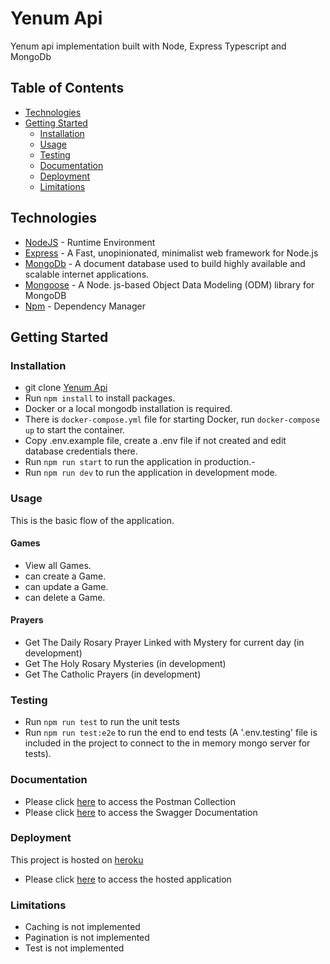 # Yenum Api

Yenum api implementation built with Node, Express Typescript and MongoDb

## Table of Contents

-   [Technologies](#technologies)
-   [Getting Started](#getting-started)
    -   [Installation](#installation)
    -   [Usage](#usage)
    -   [Testing](#testing)
    -   [Documentation](#documentation)
    -   [Deployment](#deployment)
    -   [Limitations](#limitations)

## Technologies
-   [NodeJS](https://nodejs.org/) - Runtime Environment
-   [Express](https://expressjs.com/) - A Fast, unopinionated, minimalist web framework for Node.js
-   [MongoDb](https://www.mongodb.com/) - A document database used to build highly available and scalable internet applications.
-   [Mongoose](https://mongoosejs.com/) - A Node. js-based Object Data Modeling (ODM) library for MongoDB
-   [Npm](https://www.npmjs.com/) - Dependency Manager

## Getting Started

### Installation

-   git clone
    [Yenum Api](https://github.com/officialyenum/yenum-api.git)
-   Run `npm install` to install packages.
-   Docker or a local mongodb installation is required.
-   There is `docker-compose.yml` file for starting Docker, run `docker-compose up` to start the container.
-   Copy .env.example file, create a .env file if not created and edit database credentials there.
-   Run `npm run start` to run the application in production.-   
-   Run `npm run dev` to run the application in development mode.


### Usage

This is the basic flow of the application.
#### Games
- View all Games.
- can create a Game.
- can update a Game.
- can delete a Game.
#### Prayers
- Get The Daily Rosary Prayer Linked with Mystery for current day  (in development)
- Get The Holy Rosary Mysteries  (in development)
- Get The Catholic Prayers  (in development)

### Testing
-   Run `npm run test` to run the unit tests
-   Run `npm run test:e2e` to run the end to end tests (A '.env.testing' file is included in the project to connect to the in memory mongo server for tests).


### Documentation

-   Please click [here](https://documenter.getpostman.com/view/8719009/2s8Z76w9qx) to access the Postman Collection
-   Please click [here](https://nestjs-movies-crud-api.herokuapp.com/api-doc) to access the Swagger Documentation

### Deployment

This project is hosted on [heroku](https://heroku.com)

-   Please click [here](https://yenum-api.herokuapp.com/api) to access the hosted application
### Limitations
- Caching is not implemented
- Pagination is not implemented
- Test is not implemented